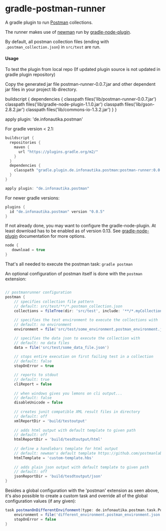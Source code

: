 # gradle-postman-runner

A gradle plugin to run [Postman](https://www.getpostman.com/) collections.

The runner makes use of [newman](https://github.com/postmanlabs/newman) run by [gradle-node-plugin](https://github.com/srs/gradle-node-plugin).

By default, all postman collection files (ending with `.postman_collection.json`) in `src/test` are run.

#### Usage

To test the plugin from local repo (If updated plugin source is not updated in gradle plugin repository)

Copy the generated jar file postman-runner-0.0.7.jar and other dependent jar files in your project lib directory.

buildscript {
    dependencies {
        classpath files('lib/postman-runner-0.0.7.jar')
        classpath files('lib/gradle-node-plugin-1.1.0.jar')
        classpath files('lib/gson-2.8.2.jar')
        classpath files('lib/commons-io-1.3.2.jar')
    }
}

apply plugin: 'de.infonautika.postman'


For gradle version < 2.1:

```groovy
buildscript {
  repositories {
    maven {
      url "https://plugins.gradle.org/m2/"
    }
  }
  dependencies {
    classpath "gradle.plugin.de.infonautika.postman:postman-runner:0.0.5"
  }
}

apply plugin: "de.infonautika.postman"
```

For newer gradle versions:

```groovy
plugins {
  id "de.infonautika.postman" version "0.0.5"
}
```

If not already done, you may want to configure the gradle-node-plugin. At least download has to be enabled as of version 0.13. See [gradle-node-plugin](https://github.com/srs/gradle-node-plugin) documentation for more options.

```groovy
node {
   download = true
}
```

That's all needed to execute the postman task:
`gradle postman`

An optional configuration of postman itself is done with the `postman` extension:

```groovy

// postmanrunner configuration
postman {
    // specifies collection file pattern
    // default: src/test/**/*.postman_collection.json
    collections = fileTree(dir: 'src/test', include: '**/*.myCollection*')
    
    // specifies the test environment to execute the collections with
    // default: no environment
    environment = file('src/test/some_environment.postman_environment.json')

    // specifies the data json to execute the collection with
    // default: no data files
    data = file('src/test/some_data_file.json')
    
    // stops entire execution on first failing test in a collection
    // default: false
    stopOnError = true

    // reports to stdout
    // default: true
    cliReport = false
    
    // when windows gives you lemons on cli output...
    // default: false
    disableUnicode = false
    
    // creates junit compatible XML result files in directory
    // default: off
    xmlReportDir = 'build/testoutput'
    
    // adds html output with default template to given path
    // default: off
    htmlReportDir = 'build/tesdtoutput/html'
    
    // define a handlebars template for html output
    // default: newman's default template https://github.com/postmanlabs/newman/blob/develop/lib/reporters/html/template-default.hbs
    htmlTemplate = 'custom-template.hbs'
    
    // adds plain json output with default template to given path
    // default: off
    jsonReportDir = 'build/tesdtoutput/json'
}

```


Besides a global configuration with the 'postman' extension as seen above, it's also possible to create a custom task and override all of the global configuration values (if any given):

```groovy
task postmanOnDifferentEnvifonment(type: de.infonautika.postman.task.PostmanTask) {
    environment = file('different_environment.postman_environment.json')
    stopOnError = false
}
```

